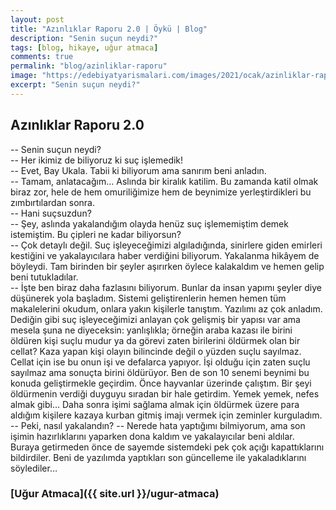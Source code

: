 ```yaml
---
layout: post
title: "Azınlıklar Raporu 2.0 | Öykü | Blog"
description: "Senin suçun neydi?"
tags: [blog, hikaye, uğur atmaca]
comments: true
permalink: "blog/azinliklar-raporu"
image: "https://edebiyatyarismalari.com/images/2021/ocak/azinliklar-raporu.jpg"
excerpt: "Senin suçun neydi?"
---
```


## Azınlıklar Raporu 2.0
-- Senin suçun neydi?  
-- Her ikimiz de biliyoruz ki suç işlemedik!  
-- Evet, Bay Ukala. Tabii ki biliyorum ama sanırım beni anladın.  
-- Tamam, anlatacağım… Aslında bir kiralık katilim. Bu zamanda katil olmak biraz zor, hele de hem omuriliğimize hem de beynimize yerleştirdikleri bu zımbırtılardan sonra.  
-- Hani suçsuzdun?  
-- Şey, aslında yakalandığım olayda henüz suç işlememiştim demek istemiştim. Bu çipleri ne kadar biliyorsun?  
-- Çok detaylı değil. Suç işleyeceğimizi algıladığında, sinirlere giden emirleri kestiğini ve yakalayıcılara haber verdiğini biliyorum. Yakalanma hikâyem de böyleydi. Tam birinden bir şeyler aşırırken öylece kalakaldım ve hemen gelip beni tutukladılar.  
-- İşte ben biraz daha fazlasını biliyorum. Bunlar da insan yapımı şeyler diye düşünerek yola başladım. Sistemi geliştirenlerin hemen hemen tüm makalelerini okudum, onlara yakın kişilerle tanıştım. Yazılımı az çok anladım. Dediğin gibi suç işleyeceğimizi anlayan çok gelişmiş bir yapısı var ama mesela şuna ne diyeceksin: yanlışlıkla; örneğin araba kazası ile birini öldüren kişi suçlu mudur ya da görevi zaten birilerini öldürmek olan bir cellat? Kaza yapan kişi olayın bilincinde değil o yüzden suçlu sayılmaz. Cellat için ise bu onun işi ve defalarca yapıyor. İşi olduğu için zaten suçlu sayılmaz ama sonuçta birini öldürüyor.
Ben de son 10 senemi beynimi bu konuda geliştirmekle geçirdim. Önce hayvanlar üzerinde çalıştım. Bir şeyi öldürmenin verdiği duyguyu sıradan bir hale getirdim. Yemek yemek, nefes almak gibi… Daha sonra işimi sağlama almak için öldürmek üzere para aldığım kişilere kazaya kurban gitmiş imajı vermek için zeminler kurguladım.  
-- Peki, nasıl yakalandın?
-- Nerede hata yaptığımı bilmiyorum, ama son işimin hazırlıklarını yaparken dona kaldım ve yakalayıcılar beni aldılar. Buraya getirmeden önce de sayemde sistemdeki pek çok açığı kapattıklarını bildirdiler. Beni de yazılımda yaptıkları son güncelleme ile yakaladıklarını söylediler…  

### [Uğur Atmaca]({{ site.url }}/ugur-atmaca)